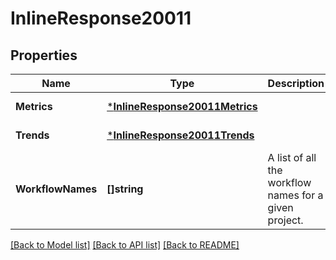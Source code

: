 # InlineResponse20011

## Properties
Name | Type | Description | Notes
------------ | ------------- | ------------- | -------------
**Metrics** | [***InlineResponse20011Metrics**](inline_response_200_11_metrics.md) |  | [default to null]
**Trends** | [***InlineResponse20011Trends**](inline_response_200_11_trends.md) |  | [default to null]
**WorkflowNames** | **[]string** | A list of all the workflow names for a given project. | [default to null]

[[Back to Model list]](../README.md#documentation-for-models) [[Back to API list]](../README.md#documentation-for-api-endpoints) [[Back to README]](../README.md)

